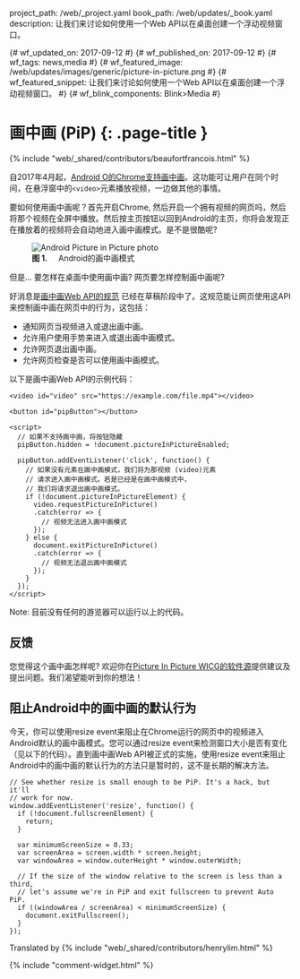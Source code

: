 project_path: /web/_project.yaml
book_path: /web/updates/_book.yaml
description: 让我们来讨论如何使用一个Web API以在桌面创建一个浮动视频窗口。

{# wf_updated_on: 2017-09-12 #}
{# wf_published_on: 2017-09-12 #}
{# wf_tags: news,media #}
{# wf_featured_image: /web/updates/images/generic/picture-in-picture.png #}
{# wf_featured_snippet: 让我们来讨论如何使用一个Web API以在桌面创建一个浮动视频窗口。 #}
{# wf_blink_components: Blink>Media #}

# 画中画 (PiP) {: .page-title }

{% include "web/_shared/contributors/beaufortfrancois.html" %}


自2017年4月起，[Android O的Chrome支持画中画](https://developer.android.com/about/versions/oreo/android-8.0.html#opip)。这功能可让用户在同个时间，在悬浮窗中的`<video>`元素播放视频，一边做其他的事情。

要如何使用画中画呢？首先开启Chrome, 然后开启一个拥有视频的网页吗，然后将那个视频在全屏中播放。然后按主页按钮以回到Android的主页，你将会发现正在播放着的视频将会自动地进入画中画模式。是不是很酷呢?

<figure>
  <img src="/web/updates/images/2017/09/picture-in-picture-hero.jpg" alt="Android Picture in Picture photo">
  <figcaption><b>图 1.</b>
    Android的画中画模式</figcaption>
</figure>

但是... 要怎样在桌面中使用画中画? 网页要怎样控制画中画呢?

好消息是[画中画Web API的规范](https://wicg.github.io/picture-in-picture/) 已经在草稿阶段中了。这规范能让网页使用这API来控制画中画在网页中的行为，这包括：

- 通知网页当视频进入或退出画中画。
- 允许用户使用手势来进入或退出画中画模式。
- 允许网页退出画中画。
- 允许网页检查是否可以使用画中画模式。

以下是画中画Web API的示例代码：

```
<video id="video" src="https://example.com/file.mp4"></video>

<button id="pipButton"></button>

<script>
  // 如果不支持画中画，将按钮隐藏
  pipButton.hidden = !document.pictureInPictureEnabled;

  pipButton.addEventListener('click', function() {
    // 如果没有元素在画中画模式，我们将为那视频 (video)元素
    // 请求进入画中画模式。若是已经是在画中画模式中，
    // 我们将请求退出画中画模式。
    if (!document.pictureInPictureElement) {
      video.requestPictureInPicture()
      .catch(error => {
        // 视频无法进入画中画模式
      });
    } else {
      document.exitPictureInPicture()
      .catch(error => {
        // 视频无法退出画中画模式
      });
    }
  });
</script>
```

Note:  目前没有任何的游览器可以运行以上的代码。

## 反馈

您觉得这个画中画怎样呢? 欢迎你在[Picture In Picture WICG的软件源](https://github.com/WICG/picture-in-picture)提供建议及提出问题。我们渴望能听到你的想法！

## 阻止Android中的画中画的默认行为

今天，你可以使用resize event来阻止在Chrome运行的网页中的视频进入Android默认的画中画模式。您可以通过resize event来检测窗口大小是否有变化（见以下的代码）。直到画中画Web API被正式的实施，使用resize event来阻止Android中的画中画的默认行为的方法只是暂时的，这不是长期的解决方法。

```
// See whether resize is small enough to be PiP. It's a hack, but it'll
// work for now.
window.addEventListener('resize', function() {
  if (!document.fullscreenElement) {
    return;
  }

  var minimumScreenSize = 0.33;
  var screenArea = screen.width * screen.height;
  var windowArea = window.outerHeight * window.outerWidth;

  // If the size of the window relative to the screen is less than a third,
  // let's assume we're in PiP and exit fullscreen to prevent Auto PiP.
  if ((windowArea / screenArea) < minimumScreenSize) {
    document.exitFullscreen();
  }
});
```

Translated by
{% include "web/_shared/contributors/henrylim.html" %}

{% include "comment-widget.html" %}
